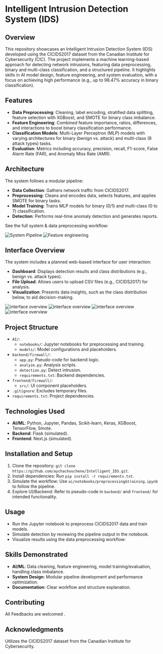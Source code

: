 # Intelligent Intrusion Detection System (IDS)

## Overview
This repository showcases an Intelligent Intrusion Detection System (IDS) developed using the CICIDS2017 dataset from the Canadian Institute for Cybersecurity (CIC). The project implements a machine learning-based approach for detecting network intrusions, featuring data preprocessing, binary and multi-class classification, and a structured pipeline. It highlights skills in AI model design, feature engineering, and system evaluation, with a focus on achieving high performance (e.g., up to 98.47% accuracy in binary classification).

## Features
- **Data Preprocessing**: Cleaning, label encoding, stratified data splitting, feature selection with XGBoost, and SMOTE for binary class imbalance.
- **Feature Engineering**: Combined feature importance, ratios, differences, and interactions to boost binary classification performance.
- **Classification Models**: Multi-Layer Perceptron (MLP) models with varying architectures for binary (benign vs. attack) and multi-class (8 attack types) tasks.
- **Evaluation**: Metrics including accuracy, precision, recall, F1-score, False Alarm Rate (FAR), and Anomaly Miss Rate (AMR).

## Architecture
The system follows a modular pipeline:
- **Data Collection**: Gathers network traffic from CICIDS2017.
- **Preprocessing**: Cleans and encodes data, selects features, and applies SMOTE for binary tasks.
- **Model Training**: Trains MLP models for binary (0/1) and multi-class (0 to 7) classification.
- **Detection**: Performs real-time anomaly detection and generates reports.

See the full system & data preprocessing workflow:

![System Pipeline](images/sys_pipeline.png)
![Feature engineering](images/feature_engineering.png)

## Interface Overview
The system includes a planned web-based interface for user interaction:

- **Dashboard**: Displays detection results and class distributions (e.g., benign vs. attack types).
- **File Upload**: Allows users to upload CSV files (e.g., CICIDS2017) for analysis.
- **Visualization**: Presents data insights, such as the class distribution below, to aid decision-making.


![interface overview](images/1.png)
![interface overview](images/2.png)
![interface overview](images/3.png)
![interface overview](images/4.png)


## Project Structure
- `AI/`: 
  - `notebooks/`: Jupyter notebooks for preprocessing and training.
  - `models/`: Model configurations and placeholders.
- `backend/firewall/`: 
  - `app.py`: Pseudo-code for backend logic.
  - `analyze.py`: Analysis scripts.
  - `detection.py`: Detect intrusion.
  - `requirements.txt`: Backend dependencies.
- `frontend/firewall/`: 
  - `src/`: UI component placeholders.
- `.gitignore`: Excludes temporary files.
- `requirements.txt`: Project dependencies.

## Technologies Used
- **AI/ML**: Python, Jupyter, Pandas, Scikit-learn, Keras, XGBoost, TensorFlow, Smote.
- **Backend**: Flask (simulated).
- **Frontend**: Next.js (simulated).

## Installation and Setup
1. Clone the repository: `git clone https://github.com/aychachouchene/Intelligent_IDS.git`.
2. Install dependencies: Run `pip install -r requirements.txt`.
3. Simulate the workflow: Use `ai/notebooks/preprocessing&training.ipynb` to follow the pipeline.
4. Explore UI/Backend: Refer to pseudo-code in `backend/` and `frontend/` for intended functionality.

## Usage
- Run the Jupyter notebook to preprocess CICIDS2017 data and train models.
- Simulate detection by reviewing the pipeline output in the notebook.
- Visualize results using the data preprocessing workflow:

## Skills Demonstrated
- **AI/ML**: Data cleaning, feature engineering, model training/evaluation, handling class imbalance.
- **System Design**: Modular pipeline development and performance optimization.
- **Documentation**: Clear workflow and structure explanation.

## Contributing
All Feedbacks are welcomed .

## Acknowledgments
Utilizes the CICIDS2017 dataset from the Canadian Institute for Cybersecurity.